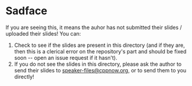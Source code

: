 Sadface
=======

If you are seeing this, it means the auhor has not submitted their slides / uploaded their slides! You can:

1. Check to see if the slides are present in this directory (and if they are, then this is a clerical error on the repository's part and should be fixed soon -- open an issue request if it hasn't).
2. If you do not see the slides in this directory, please ask the author to send their slides to speaker-files@cppnow.org, or to send them to you directly!
